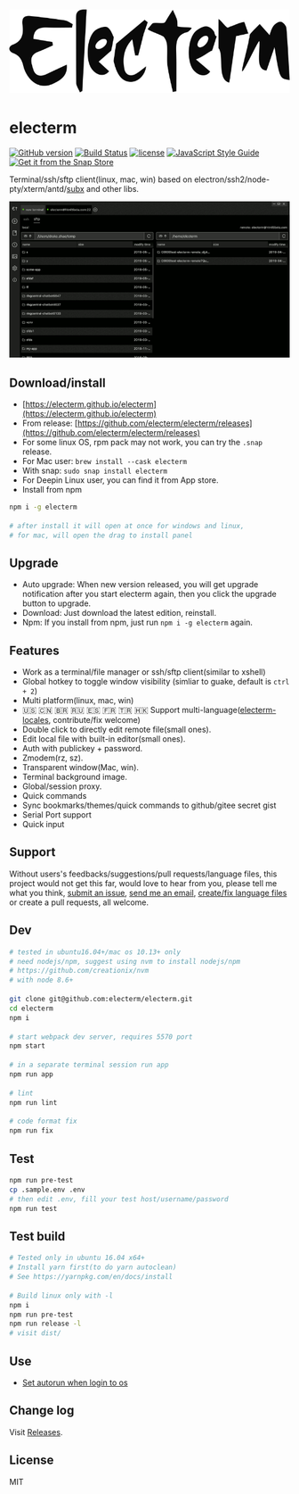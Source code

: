 <h1 align="center">
    <a href="https://electerm.github.io/electerm">
        <img src="https://github.com/electerm/electerm-resource/raw/master/static/images/electerm.png", alt="" />
    </a>
</h1>

# electerm

[![GitHub version](https://img.shields.io/github/release/electerm/electerm/all.svg)](https://github.com/electerm/electerm/releases)
[![Build Status](https://travis-ci.com/electerm/electerm.svg?branch=release)](https://travis-ci.com/electerm/electerm)
[![license](https://img.shields.io/github/license/electerm/electerm.svg)](https://github.com/electerm/electerm/blob/master/LICENSE)
[![JavaScript Style Guide](https://img.shields.io/badge/code_style-standard-brightgreen.svg)](https://standardjs.com)
[![Get it from the Snap Store](https://img.shields.io/badge/Snap-Store-green)](https://snapcraft.io/electerm)

Terminal/ssh/sftp client(linux, mac, win) based on electron/ssh2/node-pty/xterm/antd/[subx](https://github.com/tylerlong/subx) and other libs.

<div align="center">
  <img src="https://github.com/electerm/electerm-resource/raw/master/static/images/electerm.gif", alt="" />
</div>

## Download/install

- [https://electerm.github.io/electerm](https://electerm.github.io/electerm)
- From release: [https://github.com/electerm/electerm/releases](https://github.com/electerm/electerm/releases)
- For some linux OS, rpm pack may not work, you can try the `.snap` release.
- For Mac user: `brew install --cask electerm`
- With snap: `sudo snap install electerm`
- For Deepin Linux user, you can find it from App store.
- Install from npm

```bash
npm i -g electerm

# after install it will open at once for windows and linux,
# for mac, will open the drag to install panel

```

## Upgrade

- Auto upgrade: When new version released, you will get upgrade notification after you start electerm again, then you click the upgrade button to upgrade.
- Download: Just download the latest edition, reinstall.
- Npm: If you install from npm, just run `npm i -g electerm` again.

## Features

- Work as a terminal/file manager or ssh/sftp client(similar to xshell)
- Global hotkey to toggle window visibility (simliar to guake, default is `ctrl + 2`)
- Multi platform(linux, mac, win)
- 🇺🇸 🇨🇳 🇧🇷 🇷🇺 🇪🇸 🇫🇷 🇹🇷 🇭🇰 Support multi-language([electerm-locales](https://github.com/electerm/electerm-locales), contribute/fix welcome)
- Double click to directly edit remote file(small ones).
- Edit local file with built-in editor(small ones).
- Auth with publickey + password.
- Zmodem(rz, sz).
- Transparent window(Mac, win).
- Terminal background image.
- Global/session proxy.
- Quick commands
- Sync bookmarks/themes/quick commands to github/gitee secret gist
- Serial Port support
- Quick input

## Support

Without users's feedbacks/suggestions/pull requests/language files, this project would not get this far, would love to hear from you, please tell me what you think, [submit an issue](https://github.com/electerm/electerm/issues), [send me an email](mailto:zxdong@gmail.com), [create/fix language files](https://github.com/electerm/electerm-locales) or create a pull requests, all welcome.

## Dev

```bash
# tested in ubuntu16.04+/mac os 10.13+ only
# need nodejs/npm, suggest using nvm to install nodejs/npm
# https://github.com/creationix/nvm
# with node 8.6+

git clone git@github.com:electerm/electerm.git
cd electerm
npm i

# start webpack dev server, requires 5570 port
npm start

# in a separate terminal session run app
npm run app

# lint
npm run lint

# code format fix
npm run fix
```

## Test

```bash
npm run pre-test
cp .sample.env .env
# then edit .env, fill your test host/username/password
npm run test
```

## Test build

```bash
# Tested only in ubuntu 16.04 x64+
# Install yarn first(to do yarn autoclean)
# See https://yarnpkg.com/en/docs/install

# Build linux only with -l
npm i
npm run pre-test
npm run release -l
# visit dist/
```

## Use

- [Set autorun when login to os](https://github.com/electerm/electerm/wiki/autorun-electerm-when-login-to-os)

## Change log

Visit [Releases](https://github.com/electerm/electerm/releases).

## License

MIT
